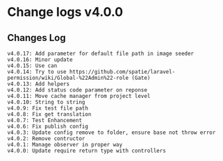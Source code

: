 # Change logs v4.0.0


## Changes Log 
    v4.0.17: Add parameter for default file path in image seeder
    v4.0.16: Minor update
    v4.0.15: Use can
    v4.0.14: Try to use https://github.com/spatie/laravel-permission/wiki/Global-%22Admin%22-role (Gate)
    v4.0.13: Add helpers 
    v4.0.12: Add status code parameter on reponse
    v4.0.11: Move cache manager from project level
    v4.0.10: String to string
    v4.0.9: Fix test file path
    v4.0.8: Fix get translation
    v4.0.7: Test Enhancement
    v4.0.6: Fix publish config 
    v4.0.3: Update config remove to folder, ensure base not throw error
    v4.0.2: Remove contructor
    v4.0.1: Manage observer in proper way
    v4.0.0: Update require return type with controllers